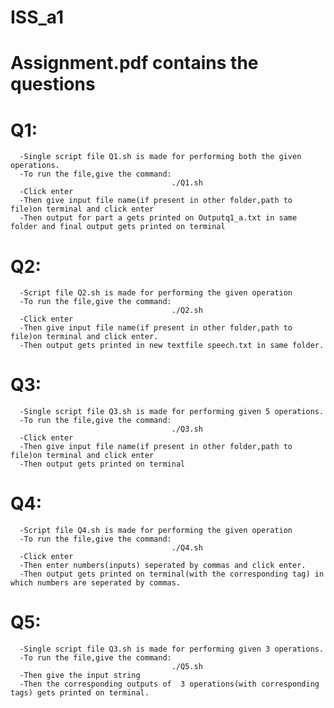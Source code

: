 # ISS_a1
# Assignment.pdf contains the questions

# Q1:
      -Single script file Q1.sh is made for performing both the given operations.
      -To run the file,give the command:
                                        ./Q1.sh
      -Click enter
      -Then give input file name(if present in other folder,path to file)on terminal and click enter
      -Then output for part a gets printed on Outputq1_a.txt in same folder and final output gets printed on terminal

# Q2:
      -Script file Q2.sh is made for performing the given operation
      -To run the file,give the command:
                                        ./Q2.sh
      -Click enter
      -Then give input file name(if present in other folder,path to file)on terminal and click enter.
      -Then output gets printed in new textfile speech.txt in same folder.

# Q3:
      -Single script file Q3.sh is made for performing given 5 operations.
      -To run the file,give the command:
                                        ./Q3.sh
      -Click enter
      -Then give input file name(if present in other folder,path to file)on terminal and click enter
      -Then output gets printed on terminal

# Q4:
      -Script file Q4.sh is made for performing the given operation
      -To run the file,give the command:
                                        ./Q4.sh
      -Click enter
      -Then enter numbers(inputs) seperated by commas and click enter.
      -Then output gets printed on terminal(with the corresponding tag) in which numbers are seperated by commas.  

# Q5:
      -Single script file Q3.sh is made for performing given 3 operations.
      -To run the file,give the command:
                                        ./Q5.sh
      -Then give the input string
      -Then the corresponding outputs of  3 operations(with corresponding tags) gets printed on terminal.


